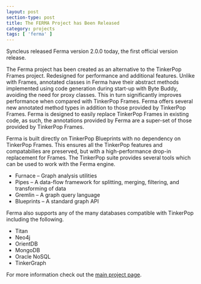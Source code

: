 ```yaml
---
layout: post
section-type: post
title: The FERMA Project has Been Released
category: projects
tags: [ 'ferma' ]
---
```


Syncleus released Ferma version 2.0.0 today, the first official version release.

The Ferma project has been created as an alternative to the TinkerPop Frames project. Redesigned for performance and additional features. Unlike with Frames, annotated classes in Ferma have their abstract methods implemented using code generation during start-up with Byte Buddy, avoiding the need for proxy classes. This in turn significantly improves performance when compared with TinkerPop Frames. Ferma offers several new annotated method types in addition to those provided by TinkerPop Frames. Ferma is designed to easily replace TinkerPop Frames in existing code, as such, the annotations provided by Ferma are a super-set of those provided by TinkerPop Frames.

Ferma is built directly on TinkerPop Blueprints with no dependency on TinkerPop Frames. This ensures all the TinkerPop features and compatabilies are preserved, but with a high-performance drop-in replacement for Frames. The TinkerPop suite provides several tools which can be used to work with the Ferma engine.

* Furnace – Graph analysis utilities
* Pipes – A data-flow framework for splitting, merging, filtering, and transforming of data
* Gremlin – A graph query language
* Blueprints – A standard graph API

Ferma also supports any of the many databases compatible with TinkerPop including the following.

* Titan
* Neo4j
* OrientDB
* MongoDB
* Oracle NoSQL
* TinkerGraph

For more information check out the [main project page](http://wiki.syncleus.com/index.php/Ferma).
